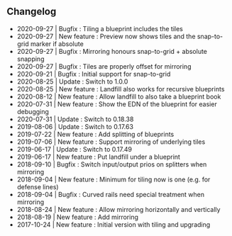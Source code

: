 ## Changelog

- 2020-09-27 | Bugfix      : Tiling a blueprint includes the tiles
- 2020-09-27 | New feature : Preview now shows tiles and the snap-to-grid marker if absolute
- 2020-09-27 | Bugfix      : Mirroring honours snap-to-grid + absolute snapping
- 2020-09-27 | Bugfix      : Tiles are properly offset for mirroring
- 2020-09-21 | Bugfix      : Initial support for snap-to-grid
- 2020-08-25 | Update      : Switch to 1.0.0
- 2020-08-25 | New feature : Landfill also works for recursive blueprints
- 2020-08-12 | New feature : Allow landfill to also take a blueprint book
- 2020-07-31 | New feature : Show the EDN of the blueprint for easier debugging
- 2020-07-31 | Update      : Switch to 0.18.38
- 2019-08-06 | Update      : Switch to 0.17.63
- 2019-07-22 | New feature : Add splitting of blueprints
- 2019-07-06 | New feature : Support mirroring of underlying tiles
- 2019-06-17 | Update      : Switch to 0.17.49
- 2019-06-17 | New feature : Put landfill under a blueprint
- 2018-09-10 | Bugfix      : Switch input/output prios on splitters when mirroring
- 2018-09-04 | New feature : Minimum for tiling now is one (e.g. for defense lines)
- 2018-09-04 | Bugfix      : Curved rails need special treatment when mirroring
- 2018-08-24 | New feature : Allow mirroring horizontally and vertically
- 2018-08-19 | New feature : Add mirroring
- 2017-10-24 | New feature : Initial version with tiling and upgrading
